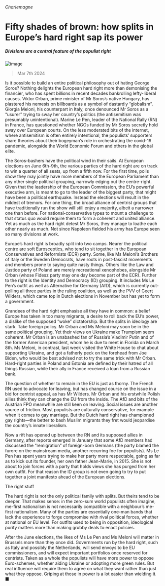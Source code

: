 ###### Charlemagne
# Fifty shades of brown: how splits in Europe’s hard right sap its power 
##### Divisions are a central feature of the populist right 
![image](images/20240309_EUD000.jpg) 
> Mar 7th 2024 
Is it possible to build an entire political philosophy out of hating George Soros? Nothing delights the European hard right more than demonising the financier, who has spent billions in recent decades bankrolling lefty-liberal causes. Viktor Orban, prime minister of Mr Soros’s native Hungary, has plastered his nemesis on billboards as a symbol of dastardly “globalism”. Giorgia Meloni, his counterpart in Italy, once denounced Mr Soros as a “usurer” trying to sway her country’s politics (the antisemitism was presumably unintentional). Marine Le Pen, leader of the National Rally (RN) in France, has questioned whether NGOs funded by Mr Soros secretly hold sway over European courts. On the less moderated bits of the internet, where antisemitism is often entirely intentional, the populists’ supporters share theories about their bogeyman’s role in orchestrating the covid-19 pandemic, alongside the World Economic Forum and others in the global elite.
The Soros-bashers have the political wind in their sails. At European elections on June 6th-9th, the various parties of the hard right are on track to win a quarter of all seats, up from a fifth now. For the first time, polls show they may jointly have more members of the European Parliament than any other single political grouping, narrowly edging out the centre-right. Given that the leadership of the European Commission, the EU’s powerful executive arm, is meant to go to the leader of the biggest party, that might have been a political earthquake. Instead the elections will result in the mildest of tremors. For one thing, the broad alliance of centrist groups that have traditionally run the show will still enjoy a majority, albeit a narrower one than before. For national-conservative types to mount a challenge to that status quo would require them to form a coherent and united alliance. Yet as much as the hard right detest Mr Soros, they manage to loathe each other nearly as much. Not since Napoleon fielded his army has Europe seen so many divisions at work.
Europe’s hard right is broadly split into two camps. Nearer the political centre are soft Eurosceptics, who tend to sit together in the European Conservatives and Reformists (ECR) party. Some, like Ms Meloni’s Brothers of Italy or the Sweden Democrats, have roots in post-fascist movements and members prone to saying quite nasty things. Others like the Law and Justice party of Poland are merely recreational xenophobes, alongside Mr Orban (whose Fidesz party may one day become part of the ECR). Further to the right is the Identity and Democracy (ID) grouping. It includes Ms Le Pen’s outfit as well as Alternative for Germany (AfD), which is currently out-polling all three parties in the ruling coalition, as well as the PVV of Geert Wilders, which came top in Dutch elections in November but has yet to form a government. 
Grandees of the hard right emphasise all they have in common: a belief Europe has taken in too many migrants, a desire to roll back the EU’s power, a dislike of the supposed “woke” dictatorship. But the splits in ideology are stark. Take foreign policy. Mr Orban and Ms Meloni may soon be in the same political grouping. Yet their views on Ukraine make Trumpism seem coherent. Mr Orban is an unabashed fan of Russia’s Vladimir Putin and of the former American president, whom he is due to meet in Florida on March 8th. Ms Meloni, in contrast, last week visited the White House to chat about supporting Ukraine, and got a fatherly peck on the forehead from Joe Biden, who would be best advised not to try the same trick with Mr Orban. Hard-right parties in Poland and Estonia are defined by their hatred of all things Russian, while their ally in France received a loan from a Russian bank. 
The question of whether to remain in the EU is just as thorny. The French RN used to advocate for leaving, but has changed course on the issue in a bid for centrist appeal, as has Mr Wilders. Mr Orban and his erstwhile Polish allies think they can change the EU from the inside. The AfD and bits of the Austrian FPÖ meanwhile are still keen on leaving. Social issues are another source of friction. Most populists are culturally conservative, for example when it comes to gay marriage. But the Dutch hard right has championed gay rights—the better to bash Muslim migrants they fret would jeopardise the country’s innate liberalism.
Now a rift has opened up between the RN and its supposed allies in Germany, after reports emerged in January that some AfD members had discussed the “remigration” of foreign-born Germans (the party blamed the furore on the mainstream media, another recurring foe for populists). Ms Le Pen has spent years trying to make her party more respectable, going as far as to kick out its founder, her own father Jean-Marie, in 2015. She is not about to join forces with a party that holds views she has purged from her own outfit. For that reason the ID group is not even going to try to put together a joint manifesto ahead of the European elections.
The right stuff
The hard right is not the only political family with splits. But theirs tend to be deeper. That makes sense: in the zero-sum world populists often imagine, me-first nationalism is not necessarily compatible with a neighbour’s me-first nationalism. Many of the parties are essentially one-man bands that lack the experience to forge compromise with rival political forces, whether at national or EU level. For outfits used to being in opposition, ideological purity matters more than making grubby deals to enact policies. 
After the June elections, the likes of Ms Le Pen and Ms Meloni will matter in Brussels more than they once did. Governments run by the hard right, such as Italy and possibly the Netherlands, will send envoys to be EU commissioners, and will expect important portfolios once reserved for centrists. Taken as a whole the populists will have more power to oppose Euro-schemes, whether aiding Ukraine or adopting more green rules. But real influence will require them to agree on what they want rather than just what they oppose. Griping at those in power is a lot easier than wielding it. ■






